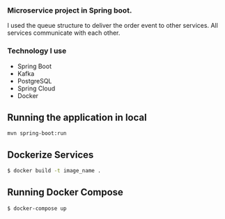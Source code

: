 ### Microservice project in Spring boot.
I used the queue structure to deliver the order event to other services. All services communicate with each other.

### Technology I use
- Spring Boot
- Kafka
- PostgreSQL
- Spring Cloud
- Docker

## Running the application in local
```shell
mvn spring-boot:run
```

## Dockerize Services
```bash
$ docker build -t image_name . 
```

## Running Docker Compose 
```bash
$ docker-compose up 
```
